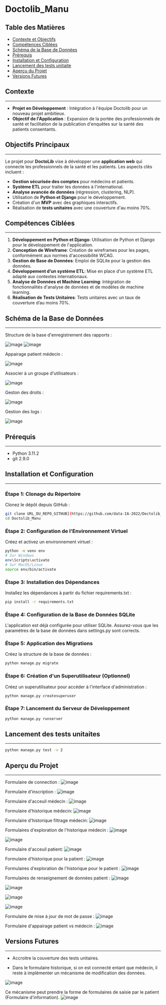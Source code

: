 # Doctolib_Manu

## Table des Matières
- [Contexte et Objectifs](#Contexte)
- [Compétences Ciblées](#compétences-ciblées)
- [Schéma de la Base de Données](#schéma-de-la-base-de-données)
- [Prérequis](#Prérequis)
- [Installation et Configuration](#installation-et-configuration)
- [Lancement des tests unitaite](#lancement-des-tests-unitaites)
- [Aperçu du Projet](#aperçu-du-projet)
- [Versions Futures](#versions-futures)

## Contexte
---
- **Projet en Développement** : Intégration à l'équipe Doctolib pour un nouveau projet ambitieux.
- **Objectif de l'Application** : Expansion de la portée des professionnels de santé et facilitation de la publication d'enquêtes sur la santé des patients consentants.

## Objectifs Principaux
---
Le projet pour **DoctoLib** vise à développer une **application web** qui connecte les professionnels de la santé et les patients. Les aspects clés incluent :
- **Gestion sécurisée des comptes** pour médecins et patients.
- **Système ETL** pour traiter les données à l'international.
- **Analyse avancée de données** (régression, clustering, NLP).
- Utilisation de **Python et Django** pour le développement.
- Création d'un **MVP** avec des graphiques interactifs.
- Réalisation de **tests unitaires** avec une couverture d'au moins 70%.


## Compétences Ciblées
---
1. **Développement en Python et Django**: Utilisation de Python et Django pour le développement de l'application.
2. **Conception de Wireframe**: Création de wireframes pour les pages, conformément aux normes d'accessibilité WCAG.
3. **Gestion de Base de Données**: Emploi de SQLite pour la gestion des données.
4. **Développement d’un système ETL**: Mise en place d'un système ETL adapté aux contextes internationaux.
5. **Analyse de Données et Machine Learning**: Intégration de fonctionnalités d'analyse de données et de modèles de machine learning.
6. **Réalisation de Tests Unitaires**: Tests unitaires avec un taux de couverture d’au moins 70%.

## Schéma de la Base de Données
---
Structure de la base d'enregistrement des rapports :

![image](https://github.com/data-IA-2022/Doctolib_Manu/assets/120089092/90f1bb85-336b-4710-abff-8e82f1f33b22)
![image](https://github.com/data-IA-2022/Doctolib_Manu/assets/120089092/47b2cb33-21f3-45e1-8d8c-dbce6f841227)

Appairage patient médecin :

![image](https://github.com/data-IA-2022/Doctolib_Manu/assets/120089092/13ac6fc0-0c95-4aeb-9c97-65e9036f6ce8)

Associer à un groupe d'utilisateurs :

![image](https://github.com/data-IA-2022/Doctolib_Manu/assets/120089092/362f2c13-efaf-4532-8cd3-b926c3c8b64f)

Geston des droits : 

![image](https://github.com/data-IA-2022/Doctolib_Manu/assets/120089092/f0e86714-98da-4144-b821-165fc18b134d)

Gestion des logs :

![image](https://github.com/data-IA-2022/Doctolib_Manu/assets/120089092/a217587d-9149-4bc3-92ff-e9f2f8b136a0)

## Prérequis
---
- Python 3.11.2
- git 2.9.0

## Installation et Configuration
---

### Étape 1: Clonage du Répertoire
Clonez le dépôt depuis GitHub :

```bash
git clone URL_DU_REPO_GITHUB](https://github.com/data-IA-2022/Doctolib_Manu.git)https://github.com/data-IA-2022/Doctolib_Manu.git`
cd Doctolib_Manu
```

### Étape 2: Configuration de l'Environnement Virtuel
Créez et activez un environnement virtuel :

```bash
python -m venv env
# Sur Windows
env\Scripts\activate
# Sur MacOS/Linux
source env/bin/activate
```

### Étape 3: Installation des Dépendances
Installez les dépendances à partir du fichier requirements.txt :

```bash
pip install -r requirements.txt
```

### Étape 4: Configuration de la Base de Données SQLite
L'application est déjà configurée pour utiliser SQLite. Assurez-vous que les paramètres de la base de données dans settings.py sont corrects.

### Étape 5: Application des Migrations
Créez la structure de la base de données :

```bash
python manage.py migrate
```

### Étape 6: Création d'un Superutilisateur (Optionnel)
Créez un superutilisateur pour accéder à l'interface d'administration :

```bash
python manage.py createsuperuser
```
### Étape 7: Lancement du Serveur de Développement

```bash
python manage.py runserver
```

## Lancement des tests unitaites
---

```bash
python manage.py test -v 2
```

## Aperçu du Projet
---

Formulaire de connection :
![image](https://github.com/data-IA-2022/Doctolib_Manu/assets/120089092/6c72cc22-3a0d-4c35-8bc1-c2218b13eed3)

Formulaire d'inscription :
![image](https://github.com/data-IA-2022/Doctolib_Manu/assets/120089092/6480da6b-f9a4-4db5-b512-f8e60671222f)

Formulaire d'acceuil médecin :
![image](https://github.com/data-IA-2022/Doctolib_Manu/assets/120089092/c49f12cd-8b34-428b-8459-e12a98b94d43)

Formulaire d'historique médecin:
![image](https://github.com/data-IA-2022/Doctolib_Manu/assets/120089092/7bff2921-895b-4194-ba8f-9e07db3f1c17)

Formulaire d'historique filtrage médecin:
![image](https://github.com/data-IA-2022/Doctolib_Manu/assets/120089092/749f2f4f-82d5-4398-8481-551ca57539eb)

Formulaires d'exploration de l'historique médecin :
![image](https://github.com/data-IA-2022/Doctolib_Manu/assets/120089092/378a9838-0682-45d4-ba71-cd3ef72ddd1e)

![image](https://github.com/data-IA-2022/Doctolib_Manu/assets/120089092/0b336fe3-d834-4b48-9525-d947af2216c9)

Formulaire d'acceuil patient:
![image](https://github.com/data-IA-2022/Doctolib_Manu/assets/120089092/d0cce3d6-d4fc-4547-bb62-f82e82b8f4bf)

Formulaire d'historique pour la patient :
![image](https://github.com/data-IA-2022/Doctolib_Manu/assets/120089092/c5cc1ef2-63f1-4e54-9c90-127856a0be2f)

Formulaires d'exploration de l'historique pour le patient :
![image](https://github.com/data-IA-2022/Doctolib_Manu/assets/120089092/6ffb447c-1104-484d-8f48-0097d8608971)

Formulaires de renseignement de données patient :
![image](https://github.com/data-IA-2022/Doctolib_Manu/assets/120089092/6ec37105-7378-40cc-9f56-5e6f4949aefc)

![image](https://github.com/data-IA-2022/Doctolib_Manu/assets/120089092/4ff158f8-b1f5-4cbc-9dbd-5c659636ea05)

![image](https://github.com/data-IA-2022/Doctolib_Manu/assets/120089092/a5b60c3c-4d36-4312-b5fa-d3f5780541e3)

![image](https://github.com/data-IA-2022/Doctolib_Manu/assets/120089092/5bd62c47-2b27-46fe-9908-52c2d5d4a55e)

Formulaire de mise à jour  de mot de passe :
![image](https://github.com/data-IA-2022/Doctolib_Manu/assets/120089092/4ab526cc-3504-4f06-bf80-e05dbdaa9ab8)

Formulaire d'appairage patient vs médecin :
![image](https://github.com/data-IA-2022/Doctolib_Manu/assets/120089092/4113b9fd-29ea-440f-9859-4536db97cd1e)

## Versions Futures
---

- Accroitre la couverture des tests unitaires.

- Dans le formulaire historique, si on est connecté entant que médecin, il reste à implémenter un mécanisme de modification des données.

![image](https://github.com/data-IA-2022/Doctolib_Manu/assets/120089092/9867f4b5-c07c-4c80-9aff-952c7576d213)

  Ce mécanisme peut prendre la forme de formulaires de saisie par le patient (Formulaire d'information).
![image](https://github.com/data-IA-2022/Doctolib_Manu/assets/120089092/012a6b9b-db08-49e2-9232-817a3f1d7e9a)





